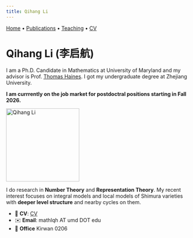 ```yaml
---
title: Qihang Li
---
```


[Home](/) • [Publications](/publications) • [Teaching](/teaching) • [CV](/cv)

# Qihang Li (李启航)

I am a Ph.D. Candidate in Mathematics at University of Maryland and my advisor is Prof. [Thomas Haines](https://math.umd.edu/~tjh/). I got my undergraduate degree at Zhejiang University.

**I am currrently on the job market for postdoctral positions starting in Fall 2026.**

<img src="/assets/img/Li_Qihang.jpg" alt="Qihang Li" width="200">

I do research in **Number Theory** and **Representation Theory**. My recent interest focuses on integral models and local models of Shimura varieties with **deeper level structure** and nearby cycles on them.

- 📄 **CV**: [CV](/files/CV.pdf)
- ✉️ **Email**: mathlqh AT umd DOT edu
- 🏢 **Office** Kirwan 0206

<script id="MathJax-script" async src="https://cdn.jsdelivr.net/npm/mathjax@3/es5/tex-mml-chtml.js"></script>

